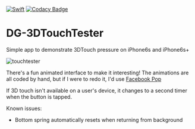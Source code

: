 [![Swift](https://img.shields.io/badge/%20compatible-swift%203.0-orange.svg)](http://swift.org)
[![Codacy Badge](https://api.codacy.com/project/badge/Grade/bd3bb57be57b4a979d34546a3b961d0a)](https://www.codacy.com/app/daymeing/3DTouchTester?utm_source=github.com&amp;utm_medium=referral&amp;utm_content=glowcap/3DTouchTester&amp;utm_campaign=Badge_Grade)
# DG-3DTouchTester
Simple app to demonstrate 3DTouch pressure on iPhone6s and iPhone6s+

![touchtester](https://cloud.githubusercontent.com/assets/10408147/18221018/dfa140e6-71b2-11e6-9e38-c43dc57808f8.jpg)

There's a fun animated interface to make it interesting! The animations are all coded by hand, but if I were to redo it, I'd use [Facebook Pop](https://github.com/facebook/pop)

If 3D touch isn't available on a user's device, it changes to a second timer when the button is tapped.

Known issues:
- Bottom spring automatically resets when returning from background
